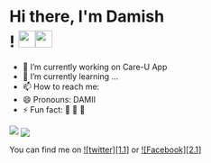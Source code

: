 
# Hi there, I'm Damish $$$$! <img src="https://raw.githubusercontent.com/MartinHeinz/MartinHeinz/master/wave.gif" width="30px"><img src="https://raw.githubusercontent.com/MartinHeinz/MartinHeinz/master/wave.gif" width="30px">

- 🔭 I’m currently working on Care-U App
- 🌱 I’m currently learning ...
- 📫 How to reach me:
- 😄 Pronouns: DAMII
- ⚡ Fun fact: 🏏 🦇 🏒


<img src="https://github-readme-stats.vercel.app/api?username=Damish-N&&show_icons=true&title_color=ffffff&icon_color=bb2acf&text_color=daf7dc&bg_color=151515" >

<a href="https://github.com/Damish-N/Care-U-App">
  <img align="center" src="https://github-readme-stats.vercel.app/api/pin/?username=Damish-N&repo=Care-U-App" />
</a>

<!-- Actual text -->

You can find me on [![twitter][1.1]][1]  or   [![Facebook][2.1]][2]

[1.2]: https://github.com/carlsednaoui/gitsocial/blob/master/assets/icons%20without%20padding/twitter.png
[2.2]: https://github.com/carlsednaoui/gitsocial/blob/master/assets/icons%20without%20padding/facebook.png

<!-- Links to your social media accounts -->

[1]: https://twitter.com/DamishNisal
[2]: https://www.facebook.com/profile.php?id=100006323671319

